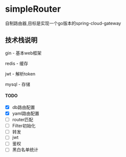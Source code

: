# simpleRouter
自制路由器,目标是实现一个go版本的spring-cloud-gateway



## 技术栈说明

gin - 基本web框架

redis - 缓存

jwt - 解析token

mysql - 存储



#### TODO

- [x] db路由配置
- [x] yaml路由配置
- [ ] router匹配
- [ ] Filter初始化
- [ ] 转发
- [ ] jwt
- [ ] 鉴权
- [ ] 黑白名单统计

